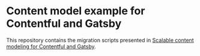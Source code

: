 # Content model example for Contentful and Gatsby

This repository contains the migration scripts presented in [Scalable content modeling for Contentful and Gatsby](https://www.tastyvar.com/gatsby-contentful-content-modeling/).
